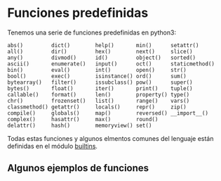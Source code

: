 # Funciones predefinidas

Tenemos una serie de funciones predefinidas en python3:

	abs() 		  dict() 		help() 	 	 min() 		setattr()
	all() 		  dir() 		hex() 		 next() 	slice()
	any() 		  divmod() 		id() 		 object() 	sorted()
	ascii() 	  enumerate() 	input() 	 oct() 		staticmethod()
	bin() 		  eval() 		int() 		 open() 	str()
	bool() 		  exec() 		isinstance() ord() 		sum()
	bytearray()   filter() 		issubclass() pow() 		super()
	bytes() 	  float() 		iter() 	 	 print() 	tuple()
	callable() 	  format() 		len() 		 property() type()
	chr() 		  frozenset() 	list() 		 range() 	vars()
	classmethod() getattr() 	locals() 	 repr() 	zip()
	compile() 	  globals() 	map() 		 reversed() __import__()
	complex() 	  hasattr() 	max() 		 round() 	 
	delattr() 	  hash() 		memoryview() set() 	 

Todas estas funciones y algunos elmentos comunes del lenguaje están definidas en el módulo [builtins](https://docs.python.org/3/library/builtins.html).

## Algunos ejemplos de funciones